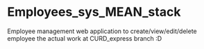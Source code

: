 # Employees_sys_MEAN_stack
Employee management web application to create/view/edit/delete employee
the actual work at CURD_express branch :D
